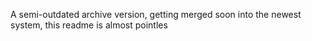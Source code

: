A semi-outdated archive version, getting merged soon into the newest system, this readme is almost pointles
